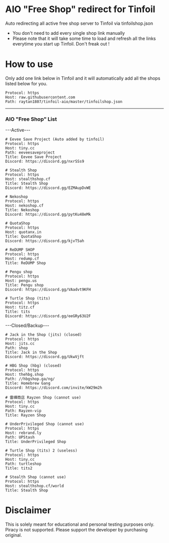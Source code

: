 # AIO "Free Shop" redirect for Tinfoil
Auto redirecting all active free shop server to Tinfoil via tinfoilshop.json
* You don't need to add every single shop link manually
* Please note that it will take some time to load and refresh all the links everytime you start up Tinfoil. Don't freak out !

# How to use
Only add one link below in Tinfoil and it will automatically add all the shops listed below for you.

```
Protocol: https
Host: raw.githubusercontent.com
Path: raytan1807/tinfoil-aio/master/tinfoilshop.json
```

---------------------------------------------
### AIO "Free Shop" List
---Active---
```
# Eevee Save Project (Auto added by tinfoil)
Protocol: https
Host: tiny.cc
Path: eeveesaveproject
Title: Eevee Save Project
Discord: https://discord.gg/nxrSSs9
```
```
# Stealth Shop
Protocol: https
Host: stealthshop.cf
Title: Stealth Shop
Discord: https://discord.gg/EZMAupDvWE
```
```
# Nekoshop
Protocol: https
Host: nekoshop.cf
Title: Nekoshop
Discord: https://discord.gg/pytKu48eMk
```
```
# QuotaShop
Protocol: https
Host: quotanx.in
Title: QuotaShop
Discord: https://discord.gg/kjvT5ah
```
```
# ReDUMP SHOP
Protocol: https
Host: redump.cf
Title: ReDUMP Shop
```
```
# Pengu shop
Protocol: https
Host: pengu.us
Title: Pengu shop
Discord: https://discord.gg/VAadvt9KFH
```
```
# Turtle Shop (tits)
Protocol: https
Host: titz.cf
Title: tits
Discord: https://discord.gg/eeGRy63U2F
```
---Closed/Backup---
```
# Jack in the Shop (jits) (closed)
Protocol: https
Host: jits.cc
Path: shop
Title: Jack in the Shop
Discord: https://discord.gg/UkwVjft
```
```
# HBG Shop (hbg) (closed)
Protocol: https
Host: thehbg.shop
Path: //hbgshop.ga/ng/
Title: Homebrew Gang
Discord: https://discord.com/invite/kW29m2h
```
```
# 雷禪商店 Rayzen Shop (cannot use)
Protocol: https
Host: tiny.cc
Path: Rayzen-vip
Title: Rayzen Shop
```
```
# UnderPrivileged Shop (cannot use)
Protocol: https
Host: rebrand.ly
Path: UPStash
Title: UnderPrivileged Shop
```
```
# Turtle Shop (tits) 2 (useless)
Protocol: https
Host: tiny.cc
Path: turtleshop
Title: tits2
```
```
# Stealth Shop (cannot use)
Protocol: https
Host: stealthshop.cf/world
Title: Stealth Shop
```

# Disclaimer
This is solely meant for educational and personal testing purposes only. Piracy is not supported. Please support the developer by purchasing original.
